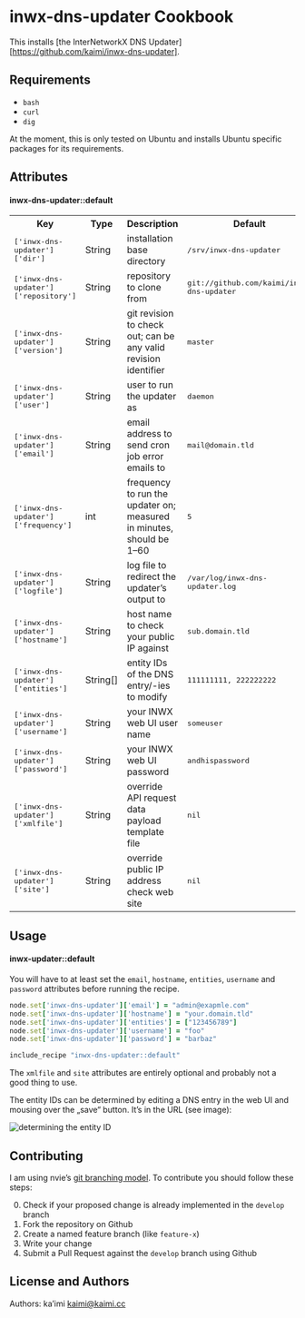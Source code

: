inwx-dns-updater Cookbook
=====================

This installs
[the InterNetworkX DNS Updater][https://github.com/kaimi/inwx-dns-updater].

Requirements
------------

- `bash`
- `curl`
- `dig`

At the moment, this is only tested on Ubuntu and installs Ubuntu specific 
packages for its requirements.

Attributes
----------

#### inwx-dns-updater::default
<table>
  <tr>
    <th>Key</th>
    <th>Type</th>
    <th>Description</th>
    <th>Default</th>
  </tr>
  <tr>
    <td><tt>['inwx-dns-updater']['dir']</tt></td>
    <td>String</td>
    <td>installation base directory</td>
    <td><tt>/srv/inwx-dns-updater</tt></td>
  </tr>
  <tr>
    <td><tt>['inwx-dns-updater']['repository']</tt></td>
    <td>String</td>
    <td>repository to clone from</td>
    <td><tt>git://github.com/kaimi/inwx-dns-updater</tt></td>
  </tr>
  <tr>
    <td><tt>['inwx-dns-updater']['version']</tt></td>
    <td>String</td>
    <td>git revision to check out; can be any valid revision identifier</td>
    <td><tt>master</tt></td>
  </tr>
  <tr>
    <td><tt>['inwx-dns-updater']['user']</tt></td>
    <td>String</td>
    <td>user to run the updater as</td>
    <td><tt>daemon</tt></td>
  </tr>
  <tr>
    <td><tt>['inwx-dns-updater']['email']</tt></td>
    <td>String</td>
    <td>email address to send cron job error emails to</td>
    <td><tt>mail@domain.tld</tt></td>
  </tr>
  <tr>
    <td><tt>['inwx-dns-updater']['frequency']</tt></td>
    <td>int</td>
    <td>frequency to run the updater on; measured in minutes, should be 1–60</td>
    <td><tt>5</tt></td>
  </tr>
  <tr>
    <td><tt>['inwx-dns-updater']['logfile']</tt></td>
    <td>String</td>
    <td>log file to redirect the updater’s output to</td>
    <td><tt>/var/log/inwx-dns-updater.log</tt></td>
  </tr>
  <tr>
    <td><tt>['inwx-dns-updater']['hostname']</tt></td>
    <td>String</td>
    <td>host name to check your public IP against</td>
    <td><tt>sub.domain.tld</tt></td>
  </tr>
  <tr>
    <td><tt>['inwx-dns-updater']['entities']</tt></td>
    <td>String[]</td>
    <td>entity IDs of the DNS entry/-ies to modify</td>
    <td><tt>111111111, 222222222</tt></td>
  </tr>
  <tr>
    <td><tt>['inwx-dns-updater']['username']</tt></td>
    <td>String</td>
    <td>your INWX web UI user name</td>
    <td><tt>someuser</tt></td>
  </tr>
  <tr>
    <td><tt>['inwx-dns-updater']['password']</tt></td>
    <td>String</td>
    <td>your INWX web UI password</td>
    <td><tt>andhispassword</tt></td>
  </tr>
  <tr>
    <td><tt>['inwx-dns-updater']['xmlfile']</tt></td>
    <td>String</td>
    <td>override API request data payload template file</td>
    <td><tt>nil</tt></td>
  </tr>
  <tr>
    <td><tt>['inwx-dns-updater']['site']</tt></td>
    <td>String</td>
    <td>override public IP address check web site</td>
    <td><tt>nil</tt></td>
  </tr>
</table>

Usage
-----

#### inwx-updater::default
You will have to at least set the `email`, `hostname`, `entities`, `username` 
and `password` attributes before running the recipe.

```ruby
node.set['inwx-dns-updater']['email'] = "admin@exapmle.com"
node.set['inwx-dns-updater']['hostname'] = "your.domain.tld"
node.set['inwx-dns-updater']['entities'] = ["123456789"]
node.set['inwx-dns-updater']['username'] = "foo"
node.set['inwx-dns-updater']['password'] = "barbaz"

include_recipe "inwx-dns-updater::default"
```

The `xmlfile` and `site` attributes are entirely optional and probably not a 
good thing to use.

The entity IDs can be determined by editing a DNS entry in the web UI and 
mousing over the „save“ button. It’s in the URL (see image):

![determining the entity ID](http://i.imgur.com/NJGQVYe.png)

Contributing
------------

I am using nvie’s
[git branching model](http://nvie.com/posts/a-successful-git-branching-model/ 
"nvie.com: A successfull Git branichng model"). To contribute you should follow 
these steps:

0. Check if your proposed change is already implemented in the `develop` branch
1. Fork the repository on Github
2. Create a named feature branch (like `feature-x`)
3. Write your change
4. Submit a Pull Request against the `develop` branch using Github


License and Authors
-------------------

Authors: ka’imi <kaimi@kaimi.cc>
